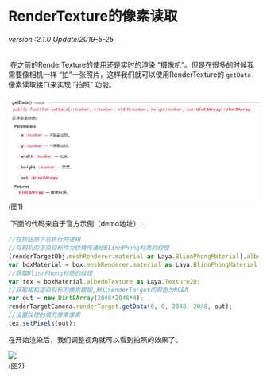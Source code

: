 # RenderTexture的像素读取

###### *version :2.1.0   Update:2019-5-25*

​	在之前的RenderTexture的使用还是实时的渲染 “摄像机”。但是在很多的时候我需要像相机一样 “拍”一张照片，这样我们就可以使用RenderTexture的 `getData` 像素读取接口来实现 “拍照” 功能。

![](img/1.png)<br>(图1)

​	下面的代码来自于官方示例（demo地址）:

```typescript
//在按钮按下后执行的逻辑
//将相机的渲染目标作为纹理传递给BlinnPhong材质的纹理
(renderTargetObj.meshRenderer.material as Laya.BlinnPhongMaterial).albedoTexture = renderTargetCamera.renderTarget;
var boxMaterial = box.meshRenderer.material as Laya.BlinnPhongMaterial;
//获取BlinnPhong材质的纹理
var tex = boxMaterial.albedoTexture as Laya.Texture2D;
//获取相机渲染目标的像素数据,默认renderTarget的颜色为RGBA
var out = new Uint8Array(2048*2048*4); 
renderTargetCamera.renderTarget.getData(0, 0, 2048, 2048, out);
//设置纹理的填充像素像素
tex.setPixels(out);
```

在开始渲染后，我们调整视角就可以看到拍照的效果了。

![](img/2.gif)<br>(图2)